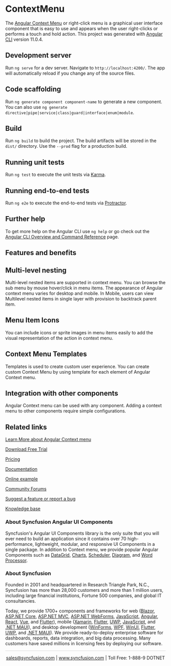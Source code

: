 # ContextMenu

The [Angular Context Menu](https://www.syncfusion.com/angular-ui-components/angular-context-menu?utm_source=github&utm_medium=listing&utm_campaign=angular-context-menu-github-samples) or right-click menu is a graphical user interface component that is easy to use and appears when the user right-clicks or performs a touch and hold action. This project was generated with [Angular CLI](https://github.com/angular/angular-cli) version 11.0.4.

## Development server

Run `ng serve` for a dev server. Navigate to `http://localhost:4200/`. The app will automatically reload if you change any of the source files.

## Code scaffolding

Run `ng generate component component-name` to generate a new component. You can also use `ng generate directive|pipe|service|class|guard|interface|enum|module`.

## Build

Run `ng build` to build the project. The build artifacts will be stored in the `dist/` directory. Use the `--prod` flag for a production build.

## Running unit tests

Run `ng test` to execute the unit tests via [Karma](https://karma-runner.github.io).

## Running end-to-end tests

Run `ng e2e` to execute the end-to-end tests via [Protractor](http://www.protractortest.org/).

## Further help

To get more help on the Angular CLI use `ng help` or go check out the [Angular CLI Overview and Command Reference](https://angular.io/cli) page.

## Features and benefits
## Multi-level nesting

Multi-level nested items are supported in context menu. You can browse the sub menu by mouse hover/click in menu items. The appearance of Angular context menu varies for desktop and mobile. In Mobile, users can view Multilevel nested items in single layer with provision to backtrack parent item.

## Menu Item Icons

You can include icons or sprite images in menu items easily to add the visual representation of the action in context menu.

## Context Menu Templates

Templates is used to create custom user experience. You can create custom Context Menu by using template for each element of Angular Context menu.

## Integration with other components

Angular Context menu can be used with any component. Adding a context menu to other components require simple configurations.

## Related links
[Learn More about Angular Context menu](https://www.syncfusion.com/angular-ui-components/angular-context-menu?utm_source=github&utm_medium=listing&utm_campaign=angular-context-menu-github-samples)

[Download Free Trial](https://www.syncfusion.com/downloads/angular?utm_source=github&utm_medium=listing&utm_campaign=angular-context-menu-github-samples)

[Pricing](https://www.syncfusion.com/sales/products/angular?utm_source=github&utm_medium=listing&utm_campaign=angular-context-menu-github-samples)

[Documentation](https://ej2.syncfusion.com/angular/documentation/context-menu/getting-started/?utm_source=github&utm_medium=listing&utm_campaign=angular-context-menu-github-samples)

[Online example](https://ej2.syncfusion.com/angular/demos/#/bootstrap5/context-menu/default?utm_source=github&utm_medium=listing&utm_campaign=angular-context-menu-github-samples)

[Community Forums](https://www.syncfusion.com/forums/angular-components?utm_source=github&utm_medium=listing&utm_campaign=angular-context-menu-github-samples)

[Suggest a feature or report a bug](https://www.syncfusion.com/feedback/angular?utm_source=github&utm_medium=listing&utm_campaign=angular-context-menu-github-samples)

[Knowledge base](https://www.syncfusion.com/kb/angular-components?utm_source=github&utm_medium=listing&utm_campaign=angular-context-menu-github-samples)

### About Syncfusion Angular UI Components

Syncfusion's Angular UI Components library is the only suite that you will ever need to build an application since it contains over 70 high-performance, lightweight, modular, and responsive UI Components in a single package. In addition to Context menu, we provide popular Angular Components such as [DataGrid](https://www.syncfusion.com/angular-ui-components/angular-grid?utm_source=github&utm_medium=listing&utm_campaign=angular-context-menu-github-samples), [Charts](https://www.syncfusion.com/angular-ui-components/angular-charts?utm_source=github&utm_medium=listing&utm_campaign=angular-context-menu-github-samples), [Scheduler](https://www.syncfusion.com/angular-ui-components/angular-scheduler?utm_source=github&utm_medium=listing&utm_campaign=angular-context-menu-github-samples), [Diagram](https://www.syncfusion.com/angular-ui-components/angular-diagram?utm_source=github&utm_medium=listing&utm_campaign=angular-context-menu-github-samples), and [Word Processor](https://www.syncfusion.com/angular-ui-components/angular-word-processor?utm_source=github&utm_medium=listing&utm_campaign=angular-context-menu-github-samples).

### About Syncfusion

Founded in 2001 and headquartered in Research Triangle Park, N.C., Syncfusion has more than 28,000 customers and more than 1 million users, including large financial institutions, Fortune 500 companies, and global IT consultancies.

Today, we provide 1700+ components and frameworks for web ([Blazor](https://www.syncfusion.com/blazor-components?utm_source=github&utm_medium=listing&utm_campaign=angular-context-menu-github-samples), [ASP.NET Core](https://www.syncfusion.com/aspnet-core-ui-controls?utm_source=github&utm_medium=listing&utm_campaign=angular-context-menu-github-samples), [ASP.NET MVC](https://www.syncfusion.com/aspnet-mvc-ui-controls?utm_source=github&utm_medium=listing&utm_campaign=angular-context-menu-github-samples), [ASP.NET WebForms](https://www.syncfusion.com/jquery/aspnet-webforms-ui-controls?utm_source=github&utm_medium=listing&utm_campaign=angular-context-menu-github-samples), [JavaScript](https://www.syncfusion.com/javascript-ui-controls?utm_source=github&utm_medium=listing&utm_campaign=angular-context-menu-github-samples), [Angular](https://www.syncfusion.com/angular-ui-components?utm_source=github&utm_medium=listing&utm_campaign=angular-context-menu-github-samples), [React](https://www.syncfusion.com/react-ui-components?utm_source=github&utm_medium=listing&utm_campaign=angular-context-menu-github-samples), [Vue](https://www.syncfusion.com/vue-ui-components?utm_source=github&utm_medium=listing&utm_campaign=angular-context-menu-github-samples), and [Flutter](https://www.syncfusion.com/flutter-widgets?utm_source=github&utm_medium=listing&utm_campaign=angular-context-menu-github-samples)), mobile ([Xamarin](https://www.syncfusion.com/xamarin-ui-controls?utm_source=github&utm_medium=listing&utm_campaign=angular-context-menu-github-samples), [Flutter](https://www.syncfusion.com/flutter-widgets?utm_source=github&utm_medium=listing&utm_campaign=angular-context-menu-github-samples), [UWP](https://www.syncfusion.com/uwp-ui-controls?utm_source=github&utm_medium=listing&utm_campaign=angular-context-menu-github-samples), [JavaScript](https://www.syncfusion.com/javascript-ui-controls?utm_source=github&utm_medium=listing&utm_campaign=angular-context-menu-github-samples), and [.NET MAUI](https://www.syncfusion.com/maui-controls?utm_source=github&utm_medium=listing&utm_campaign=angular-context-menu-github-samples)), and desktop development ([WinForms](https://www.syncfusion.com/winforms-ui-controls?utm_source=github&utm_medium=listing&utm_campaign=angular-context-menu-github-samples), [WPF](https://www.syncfusion.com/wpf-controls?utm_source=github&utm_medium=listing&utm_campaign=angular-context-menu-github-samples), [WinUI](https://www.syncfusion.com/winui-controls?utm_source=github&utm_medium=listing&utm_campaign=angular-context-menu-github-samples), [Flutter](https://www.syncfusion.com/flutter-widgets?utm_source=github&utm_medium=listing&utm_campaign=angular-context-menu-github-samples), [UWP](https://www.syncfusion.com/uwp-ui-controls?utm_source=github&utm_medium=listing&utm_campaign=angular-context-menu-github-samples), and [.NET MAUI](https://www.syncfusion.com/maui-controls?utm_source=github&utm_medium=listing&utm_campaign=angular-context-menu-github-samples)). We provide ready-to-deploy enterprise software for dashboards, reports, data integration, and big data processing. Many customers have saved millions in licensing fees by deploying our software.

<hr style="height:0.3px;border:none;color:lightgrey;background-color:lightgrey;" />

<p align="center">
<a href="mailto:sales@syncfusion.com?Subject=Syncfusion Angular Context menu - GitHub" target="_top">sales@syncfusion.com</a> | <a href="https://www.syncfusion.com?utm_source=github&utm_medium=listing&utm_campaign=angular-context-menu-github-samples)">www.syncfusion.com</a> | Toll Free: 1-888-9 DOTNET <br>
</p>
